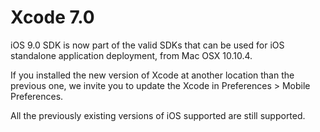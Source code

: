 # Xcode 7.0

iOS 9.0 SDK is now part of the valid SDKs that can be used for iOS standalone application deployment, from Mac OSX 10.10.4.

If you installed the new version of Xcode at another location than the previous one, we invite you to update the Xcode in Preferences > Mobile Preferences.

All the previously existing versions of iOS supported are still supported.
